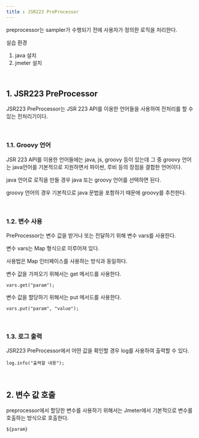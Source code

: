 ```yaml
---
title : JSR223 PreProcessor
---
```


preprocessor는 sampler가 수행되기 전에 사용자가 정의한 로직을 처리한다.

실습 환경 

1. java 설치
2. jmeter 설치

<br>


## 1. JSR223 PreProcessor

JSR223 PreProcessor는 JSR 223 API를 이용한 언어들을 사용하여 전처리를 할 수 있는 전처리기이다. 

<br>

### 1.1. Groovy 언어

JSR 223 API를 이용한 언어들에는 java, js, groovy 등이 있는데 그 중 groovy 언어는 java언어를 기본적으로 지원하면서 파이썬, 루비 등의 장점을 결합한 언어이다. 

java 언어로 로직을 만들 경우 java 또는 groovy 언어를 선택하면 된다. 

groovy 언어의 경우 기본적으로 java 문법을 포함하기 때문에 groovy를 추천한다. 

<br>

### 1.2. 변수 사용 

PreProcessor는 변수 값을 받거나 또는 전달하기 위해 변수 vars를 사용한다.

변수 vars는 Map 형식으로 이루어져 있다.

사용법은 Map 인터페이스를 사용하는 방식과 동일하다.

변수 값을 가져오기 위해서는 get 메서드를 사용한다.

~~~
vars.get("param");
~~~

변수 값을 할당하기 위해서는 put 메서드를 사용한다.

~~~
vars.put("param", "value");
~~~

<br>

### 1.3. 로그 출력

JSR223 PreProcessor에서 어떤 값을 확인할 경우 log를 사용하여 출력할 수 있다. 

~~~
log.info("출력할 내용");
~~~

<br>

## 2. 변수 값 호출 

preprocessor에서 할당한 변수를 사용하기 위해서는 Jmeter에서 기본적으로 변수를 호출하는 방식으로 호출한다.

~~~
${param}
~~~
